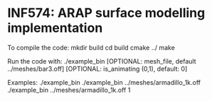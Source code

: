 # INF574: ARAP surface modelling implementation

To compile the code:
mkdir build
cd build
cmake ../
make

Run the code with:
./example_bin [OPTIONAL: mesh_file, default ../meshes/bar3.off] [OPTIONAL: is_animating (0,1), default: 0]

Examples:
./example_bin
./example_bin ../meshes/armadillo_1k.off
./example_bin ../meshes/armadillo_1k.off 1

